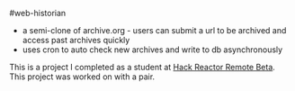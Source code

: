 #web-historian
* a semi-clone of archive.org - users can submit a url to be archived and access past archives quickly
* uses cron to auto check new archives and write to db asynchronously 

This is a project I completed as a student at [Hack Reactor Remote Beta](http://www.hackreactor.com/remote-beta). This project was worked on with a pair.
